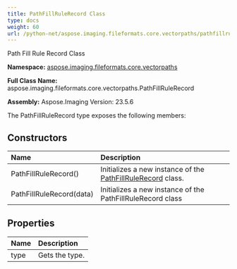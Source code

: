 ```yaml
---
title: PathFillRuleRecord Class
type: docs
weight: 60
url: /python-net/aspose.imaging.fileformats.core.vectorpaths/pathfillrulerecord/
---
```


Path Fill Rule Record Class

**Namespace:** [aspose.imaging.fileformats.core.vectorpaths](/imaging/python-net/aspose.imaging.fileformats.core.vectorpaths/)

**Full Class Name:** aspose.imaging.fileformats.core.vectorpaths.PathFillRuleRecord

**Assembly:**  Aspose.Imaging Version: 23.5.6

The PathFillRuleRecord type exposes the following members:
## **Constructors**
|**Name**|**Description**|
| :- | :- |
|PathFillRuleRecord()|Initializes a new instance of the [PathFillRuleRecord](/imaging/python-net/aspose.imaging.fileformats.core.vectorpaths/pathfillrulerecord/) class.|
|PathFillRuleRecord(data)|Initializes a new instance of the PathFillRuleRecord class|
## **Properties**
|**Name**|**Description**|
| :- | :- |
|type|Gets the type.|
